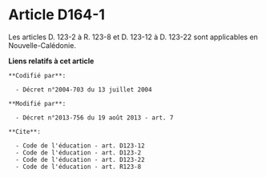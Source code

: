 # Article D164-1

Les articles D. 123-2 à R. 123-8 et D. 123-12 à D. 123-22 sont applicables en Nouvelle-Calédonie.

**Liens relatifs à cet article**

	**Codifié par**:

	  - Décret n°2004-703 du 13 juillet 2004

	**Modifié par**:

	  - Décret n°2013-756 du 19 août 2013 - art. 7

	**Cite**:

	  - Code de l'éducation - art. D123-12
	  - Code de l'éducation - art. D123-2
	  - Code de l'éducation - art. D123-22
	  - Code de l'éducation - art. R123-8
